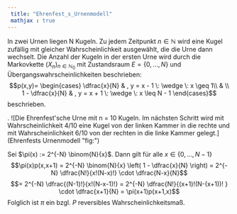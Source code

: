 ```yaml
---
 title: "Ehrenfest_s_Urnenmodell"
 mathjax : true
---
```

In zwei Urnen liegen N Kugeln. Zu jedem Zeitpunkt $n \in \mathbb{N}$
wird eine Kugel zufällig mit gleicher Wahrscheinlichkeit ausgewählt, die
die Urne dann wechselt. Die Anzahl der Kugeln in der ersten Urne wird
durch die Markovkette $(X_{n})_{n \in \mathbb{N}_{0}}$ mit Zustandsraum
$E = \lbrace 0,...,N \rbrace$ und Übergangswahrscheinlichkeiten
beschrieben: $$p(x,y)=
\begin{cases}
\dfrac{x}{N} & , y = x - 1 \: \wedge \: x \geq 1\\
 &  \\
1 - \dfrac{x}{N} & , y = x + 1 \: \wedge \: x \leq N - 1
\end{cases}$$ beschrieben.

. ![Die Ehrenfest'sche Urne mit n = 10 Kugeln. Im nächsten Schritt wird
mit Wahrscheinlichkeit $4/10$ eine Kugel von der linken Kammer in die
rechte und mit Wahrscheinlichkeit $6/10$ von der rechten in die linke
Kammer gelegt.](Ehrenfests Urnenmodell "fig:")

Sei $\pi(x) := 2^{-N} \binom{N}{x}$. Dann gilt für alle
$x \in \lbrace 0,...,N-1 \rbrace$
$$\pi(x)p(x,x+1) =  2^{-N} \binom{N}{x} \left( 1 - \dfrac{x}{N} \right) = 2^{-N} \dfrac{N!}{x!(N-x)!} \cdot \dfrac{N-x}{N}$$
$$= 2^{-N} \dfrac{(N-1)!}{x!(N-x-1)!} = 2^{-N} \dfrac{N!}{(x+1)!(N-(x+1))! } \cdot \dfrac{x+1}{N} = \pi(x+1)p(x+1,x)$$
Folglich ist $\pi$ ein bzgl. $P$ reversibles Wahrscheinlichkeitsmaß.
